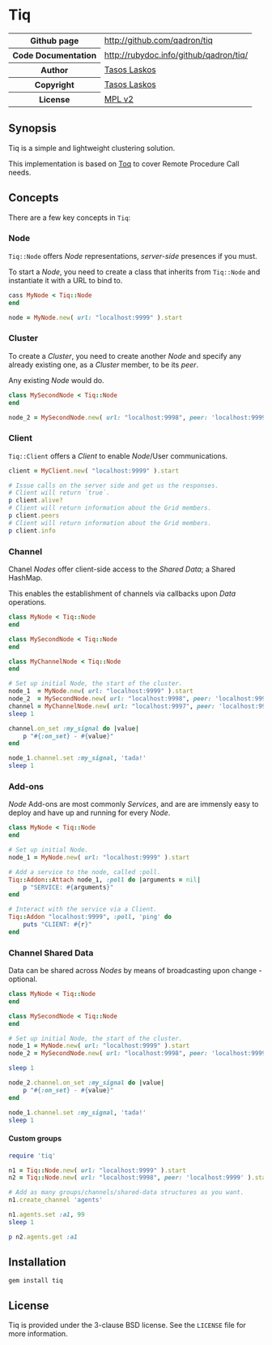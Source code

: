# Tiq

<table>
    <tr>
        <th>Github page</th>
        <td><a href="http://github.com/qadron/tiq">http://github.com/qadron/tiq</a></td>
     </tr>
    <tr>
        <th>Code Documentation</th>
        <td><a href="http://rubydoc.info/github/qadron/tiq/">http://rubydoc.info/github/qadron/tiq/</a></td>
    </tr>
    <tr>
       <th>Author</th>
       <td><a href="mailto:tasos.laskos@gmail.com">Tasos Laskos</a></td>
    </tr>
    <tr>
        <th>Copyright</th>
        <td><a href="mailto:tasos.laskos@gmail.com">Tasos Laskos</a></td>
    </tr>
    <tr>
        <th>License</th>
        <td><a href="file.LICENSE.html">MPL v2</a></td>
    </tr>
</table>

## Synopsis

Tiq is a simple and lightweight clustering solution.

This implementation is based on [Toq](https://github.com/qadron/toq) to cover Remote Procedure Call needs.

## Concepts

There are a few key concepts in `Tiq`:

### Node

`Tiq::Node` offers _Node_ representations, _server-side_ presences if you must.

To start a _Node_, you need to create a class that inherits from `Tiq::Node`
and instantiate it with a URL to bind to.

```ruby
cass MyNode < Tiq::Node
end

node = MyNode.new( url: "localhost:9999" ).start
```

### Cluster

To create a _Cluster_, you need to create another _Node_ and specify any already
existing one, as a _Cluster_ member, to be its _peer_.

Any existing _Node_ would do.

```ruby
class MySecondNode < Tiq::Node
end

node_2 = MySecondNode.new( url: "localhost:9998", peer: 'localhost:9999' ).start
```

### Client

`Tiq::Client` offers a _Client_ to enable _Node_/User communications.

```ruby
client = MyClient.new( "localhost:9999" ).start

# Issue calls on the server side and get us the responses.
# Client will return `true`.
p client.alive?
# Client will return information about the Grid members.
p client.peers
# Client will return information about the Grid members.
p client.info
```

### Channel

Chanel _Nodes_ offer client-side access to the _Shared Data_; a Shared HashMap.

This enables the establishment of channels via callbacks upon _Data_
operations.

```ruby
class MyNode < Tiq::Node
end

class MySecondNode < Tiq::Node
end

class MyChannelNode < Tiq::Node
end

# Set up initial Node, the start of the cluster.
node_1  = MyNode.new( url: "localhost:9999" ).start
node_2  = MySecondNode.new( url: "localhost:9998", peer: 'localhost:9999' ).start
channel = MyChannelNode.new( url: "localhost:9997", peer: 'localhost:9999' ).start.channel
sleep 1

channel.on_set :my_signal do |value|
    p "#{:on_set} - #{value}"
end

node_1.channel.set :my_signal, 'tada!'
sleep 1
```

### Add-ons

_Node_ Add-ons are most commonly _Services_, and are are immensly easy to deploy
and have up and running for
every _Node_.

```ruby
class MyNode < Tiq::Node
end

# Set up initial Node.
node_1 = MyNode.new( url: "localhost:9999" ).start

# Add a service to the node, called :poll.
Tiq::Addon::Attach node_1, :poll do |arguments = nil|
    p "SERVICE: #{arguments}"
end

# Interact with the service via a Client.
Tiq::Addon "localhost:9999", :poll, 'ping' do
    puts "CLIENT: #{r}"
end
```

### Channel Shared Data

Data can be shared across _Nodes_ by means of broadcasting upon
change - optional.

```ruby
class MyNode < Tiq::Node
end

class MySecondNode < Tiq::Node
end

# Set up initial Node, the start of the cluster.
node_1 = MyNode.new( url: "localhost:9999" ).start
node_2 = MySecondNode.new( url: "localhost:9998", peer: 'localhost:9999' ).start

sleep 1

node_2.channel.on_set :my_signal do |value|
    p "#{:on_set} - #{value}"
end

node_1.channel.set :my_signal, 'tada!'
sleep 1
```

#### Custom groups

```ruby
require 'tiq'

n1 = Tiq::Node.new( url: "localhost:9999" ).start
n2 = Tiq::Node.new( url: "localhost:9998", peer: 'localhost:9999' ).start

# Add as many groups/channels/shared-data structures as you want.
n1.create_channel 'agents'

n1.agents.set :a1, 99
sleep 1

p n2.agents.get :a1
```

## Installation

    gem install tiq

## License

Tiq is provided under the 3-clause BSD license.
See the `LICENSE` file for more information.
